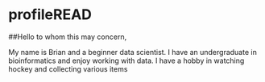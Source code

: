 # profileREAD

##Hello to whom this may concern, 

My name is Brian and a beginner data scientist. I have an undergraduate in bioinformatics and enjoy working with data. I have a hobby in watching hockey and collecting various items
